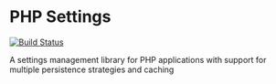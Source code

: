 # PHP Settings
[![Build Status](https://travis-ci.org/kabudu/php-settings.svg?branch=master)](https://travis-ci.org/kabudu/php-settings)

A settings management library for PHP applications with support for multiple persistence strategies and caching
